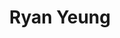 ---
layout: page
title: Ryan Yeung
description: Graduate Student
img: assets/img/yeung.png
redirect: https://www.linkedin.com/in/ryan-wai-yen-yeung/
importance: 7
category: Current
---